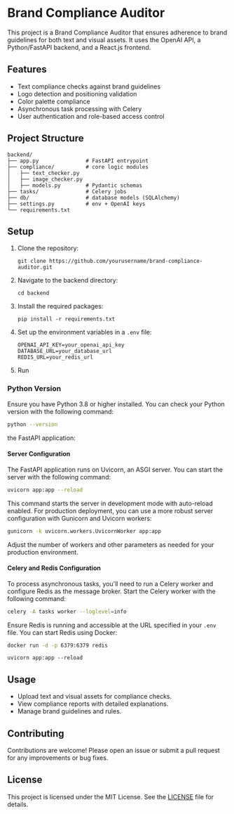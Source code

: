 # Brand Compliance Auditor

This project is a Brand Compliance Auditor that ensures adherence to brand guidelines for both text and visual assets. It uses the OpenAI API, a Python/FastAPI backend, and a React.js frontend.

## Features

- Text compliance checks against brand guidelines
- Logo detection and positioning validation
- Color palette compliance
- Asynchronous task processing with Celery
- User authentication and role-based access control

## Project Structure

```
backend/
├── app.py               # FastAPI entrypoint
├── compliance/          # core logic modules
│   ├── text_checker.py
│   ├── image_checker.py
│   ├── models.py        # Pydantic schemas
├── tasks/               # Celery jobs
├── db/                  # database models (SQLAlchemy)
├── settings.py          # env + OpenAI keys
└── requirements.txt
```

## Setup

1. Clone the repository:
   ```
   git clone https://github.com/yourusername/brand-compliance-auditor.git
   ```

2. Navigate to the backend directory:
   ```
   cd backend
   ```

3. Install the required packages:
   ```
   pip install -r requirements.txt
   ```

4. Set up the environment variables in a `.env` file:
   ```
   OPENAI_API_KEY=your_openai_api_key
   DATABASE_URL=your_database_url
   REDIS_URL=your_redis_url
   ```

5. Run
### Python Version

Ensure you have Python 3.8 or higher installed. You can check your Python version with the following command:

```bash
python --version
```
 the FastAPI application:
 
#### Server Configuration

The FastAPI application runs on Uvicorn, an ASGI server. You can start the server with the following command:

```bash
uvicorn app:app --reload
```

This command starts the server in development mode with auto-reload enabled. For production deployment, you can use a more robust server configuration with Gunicorn and Uvicorn workers:

```bash
gunicorn -k uvicorn.workers.UvicornWorker app:app
```

Adjust the number of workers and other parameters as needed for your production environment.

#### Celery and Redis Configuration

To process asynchronous tasks, you'll need to run a Celery worker and configure Redis as the message broker. Start the Celery worker with the following command:

```bash
celery -A tasks worker --loglevel=info
```

Ensure Redis is running and accessible at the URL specified in your `.env` file. You can start Redis using Docker:

```bash
docker run -d -p 6379:6379 redis
```

   ```
   uvicorn app:app --reload
   ```

## Usage

- Upload text and visual assets for compliance checks.
- View compliance reports with detailed explanations.
- Manage brand guidelines and rules.

## Contributing

Contributions are welcome! Please open an issue or submit a pull request for any improvements or bug fixes.

## License

This project is licensed under the MIT License. See the [LICENSE](LICENSE) file for details.
